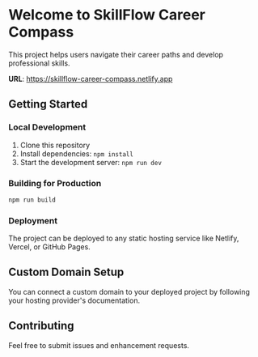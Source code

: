 # Welcome to SkillFlow Career Compass

This project helps users navigate their career paths and develop professional skills.

**URL**: https://skillflow-career-compass.netlify.app

## Getting Started

### Local Development

1. Clone this repository
2. Install dependencies: `npm install`
3. Start the development server: `npm run dev`

### Building for Production

```bash
npm run build
```

### Deployment

The project can be deployed to any static hosting service like Netlify, Vercel, or GitHub Pages.

## Custom Domain Setup

You can connect a custom domain to your deployed project by following your hosting provider's documentation.

## Contributing

Feel free to submit issues and enhancement requests.
